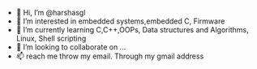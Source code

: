 - 👋 Hi, I’m @harshasgl
- 👀 I’m interested in embedded systems,embedded C, Firmware
- 🌱 I’m currently learning C,C++,OOPs, Data structures and Algorithms, Linux, Shell scripting
- 💞️ I’m looking to collaborate on ...
- 📫 reach me throw my email.
Through my gmail address
<!---
harshasgl/harshasgl is a ✨ special ✨ repository because its `README.md` (this file) appears on your GitHub profile.
You can click the Preview link to take a look at your changes.
--->
